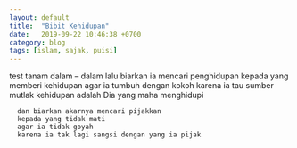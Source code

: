 ```yaml
---
layout: default
title:  "Bibit Kehidupan"
date:   2019-09-22 10:46:38 +0700
category: blog
tags: [islam, sajak, puisi]
---
```

test
      tanam dalam – dalam
      lalu biarkan ia mencari penghidupan
      kepada yang memberi kehidupan
      agar ia tumbuh dengan kokoh
      karena ia tau sumber mutlak kehidupan adalah Dia yang maha menghidupi

      dan biarkan akarnya mencari pijakkan
      kepada yang tidak mati
      agar ia tidak goyah
      karena ia tak lagi sangsi dengan yang ia pijak
